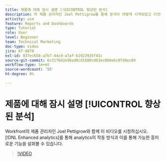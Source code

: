 ```yaml
---
title: 제품에 대해 잠시 설명 [!UICONTROL 향상된 분석]
description: 의 제품 관리자인 Joel Pettigrow를 통해 분석이 어떻게 시작되었고 이것이 가능하게 하는 흥미로운 기능에 대해 알아봅니다. [!DNL Enhanced analytics].
activity: use
feature: Reports and Dashboards
type: Tutorial
role: User
level: Beginner
team: Technical Marketing
doc-type: video
jira: KT-8870
exl-id: 037ec658-a7b7-44cd-a7af-b1923935f41c
source-git-commit: 6c31f8d2e98ad8cd1880cd03ec0b0e6c0fd9ec09
workflow-type: tm+mt
source-wordcount: '55'
ht-degree: 0%

---
```


# 제품에 대해 잠시 설명 [!UICONTROL 향상된 분석]

Workfront의 제품 관리자인 Joel Pettigrow와 함께 이 비디오를 시청하십시오. [!DNL Enhanced analytics]를 통해 analytics의 작동 방식과 이를 통해 가능한 흥미로운 기능을 살펴볼 수 있습니다.

>[!VIDEO](https://video.tv.adobe.com/v/335042/?quality=12&learn=on)

